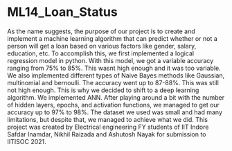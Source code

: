 # ML14_Loan_Status
As the name suggests, the purpose of our project is to create and implement a machine learning algorithm that can predict whether or not a person will get a loan based on various factors like gender, salary, education, etc. 
To accomplish this, we first implemented a logical regression model in python. With this model, we got a variable accuracy ranging from 75% to 85%. This wasnt high enough and it was too variable.
We also implemented different types of Naive Bayes methods like Gaussian, multinomial and bernoulli. The accuracy went up to 87-88%. This was still not high enough.
This is why we decided to shift to a deep learning algorithm. We implemented ANN. After playing around a bit with the number of hidden layers, epochs, and activation functions, we managed to get our accuracy up to 97% to 98%. 
The dataset we used was small and had many limitations, but despite that, we managed to achieve what we did.
This project was created by Electrical engineering FY students of IIT Indore Safdar Inamdar, Nikhil Raizada and Ashutosh Nayak for submission to IITISOC 2021.
